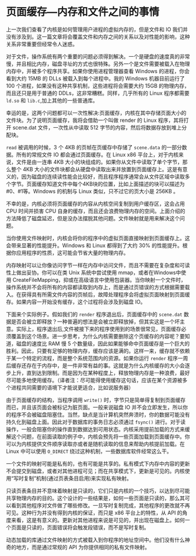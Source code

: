 # 页面缓存—内存和文件之间的事情

上一次我们查看了内核是如何管理用户进程的虚拟内存的，但是文件和 IO 我们并没有涉及到。这一篇文章将会覆盖文件和内存之间的关系以及对性能的影响，这种关系非常重要但经常令人迷惑。

对于文件，操作系统有两个重要的问题必须得到解决。一个是硬盘的速度真的非常慢，并且相比内存，磁盘寻址的方式也很特殊。另外一个是文件需要被载入在物理内存中，并被多个程序共享。如果你使用进程管理器查看 Windows 的进程，你会看到大约 15MB 的 DLLs 被载入到每个进程中。我的 Windows 机器目前运行了 100 个进程，如果没有这种共享机制，这些进程将会需要大约 15GB 的物理内存，而且还只是用于普通的 DDLs，这非常糟糕。同样，几乎所有的 Linux 程序都需要 `ld.so` 和 `lib.c`,加上其他的一些普通库。

幸运的是，这两个问题都可以一次性解决:页面缓存，内核在其中存储页面大小的文件块。为了说明页面缓存，我将会借助一个叫做 render 的 Linux 程序，其将打开 scene.dat 文件，一次性从中读取 512 字节的内容，然后将数据存放到堆上分配块。

`read` 被调用的时候，3 个 4KB 的页帧在页缓存中存储了 `scene.data` 的一部分数据。所有的常规文件 IO 都会通过页面缓存。在 Linux x86 平台上，对于内核来说，文件是由一连串 4KB 大小的块组成的。如果你从文件中读取了单个字节，那么整个 4KB 大小的文件块都会从硬盘中读取出来并放置到页面缓存上。这是有意义的，因为磁盘的连续读性能会比较好，而且程序程序通常会从文件区域中读取多个字节。页面缓存知道文件中每个4KB块的位置，比如上面描述的块可以描述为#0、#1等。Windows 的机制与 Linux 类似，只不过它的页大小是 256KB 。

不幸的是，内核必须将页面缓存的内容从内核空间复制到用户缓存区，这会占用 CPU 时间并损害 CPU 自身的缓存，而且还会浪费物理内存的空间。上面介绍的方法降低了磁盘延迟，但是没办法摆脱其他问题。文件映射就是用来解决这个问题。

当你使用文件映射时，内核会将你的程序中的虚拟页面直接映射到页面缓存上。这会带来显著的性能提升。Windows 和 Linux 都得到了大约 30% 的性能提升。根据你应用程序的性质，这可能会节省大量的物理内存。

内存映射可以让你像访问字节一样在内存中访问文件，而且不需要在复杂度和可读性上做出妥协。你可以在类 Unix 系统中尝试使用 mmap，或者在Windows中使用  CreateFileMapping，抑或在高级语言中使用包装器。当你映射一个文件时，操作系统并不会将所有的内容都读取到内存上，而是通过页错误的方式根据需要载入。在获得具有所需文件内容的页帧后，故障处理程序会将虚拟页面映射到页面缓存。如果内容一开始没有缓存，这个过程将会涉及到磁盘 IO。

下面来个实际例子。假如我们的 `render` 程序退出后，页面缓存中的 `scene.dat` 数据是否会被立即释放？一种普遍的想法是会被立即释放掉，但其实这是一个坏主意。实际上，程序退出后,文件被接下来的程序使用到的场景很常见，页面缓存必须覆盖到这个场景。进一步思考，为什么内核需要删除这个页缓存的内容呢？要知道，磁盘的速度比 RAM 慢 5 个数量级，因此如果能够命中页面缓存是一个巨大的胜利。因此，只要有足够的物理内存，缓存应该是满的。这样一来，缓存就不依赖于某一个特定的流程，而是整个系统范围内的资源。如果你运行 `render` 程序一周后缓存还存在于内存中，是一件非常有益的事。这就是为什么内核缓存的大小会逐步上升，直到达到限制。而是因为在某种程度上，释放物理内存是一种浪费，最好尽可能多地使用缓存。（译者注：尽可能得使用缓存这句话，应该在某个资源被多个进程共同需要的语境下才能说更适合，比如说服务器）

由于页面缓存的结构，当程序调用 `write()` 时，字节只是简单得复制到页面缓存而已，并且该页面会被标记为脏页面。一般来说磁盘 IO 并不会立即发生，所以你的程序不会被磁盘阻塞住。当然，缺点是当计算机突然奔溃时，你的数据可能没有持久化到磁盘上面。因此对于数据库的事务日志必须通过 `fsync()` 进行。对于读操作，一般会阻塞你的操作直到数据达到可用状态。内核采用提前加载的方式来缓解这个问题，在前面读取的例子中，内核会预先将一些页面加载到页面缓存中。你可以为内核提供文件顺序读取亦或者是随机读取的信息来帮助内核提前加载。在 Linux 中可以使用 `O_DIRECT` 绕过这种机制，一些数据库软件经常这么干。

一个文件的映射可能是私有的，也有可能是共享的。私有模式下内存中内容的更新不会提交到磁盘，或者对其他进程可见；而在共享模式下，更新是可见的。内核使用“写时复制”机制(通过页表条目启用)来实现私有映射。

只读页表条目并不意味着映射是只读的，它们只是内核的一个技巧，以达到尽可能共享物理内存的目的。这个设计的一些结果是，如何一些页面是只读的，那么其可以看到其他程序对文件做了哪些修改。一旦写时复制完成，其他程序的更改就不再可见。这种行为并没有得到内核的保证，而只是 x86 平台上的特性，从 API 的角度来看，这是有意义的。更新对其他进程来说是可见的，并出现在磁盘上。如何一个页面是只读的，页面错误将会触发段错误，而不是写时复制。

动态加载的库通过文件映射的方式被载入到你程序的地址空间中。他们没有什么神奇的地方，而是通过常规的 API 为你提供相同的私有文件映射。
